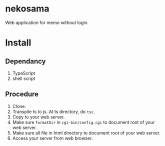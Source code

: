 # nekosama
Web application for memo without login.

# Install
## Dependancy
1. TypeScript
1. shell script

## Procedure
1. Clone.
1. Transpile ts to js. At ts directory, do `tsc`.
1. Copy to your web server.
1. Make sure `formatDir` in `cgi-bin/config.cgi` to document root of your web server.
1. Make sure all file in html directory to document root of your web server.
1. Access your server from web browser.
